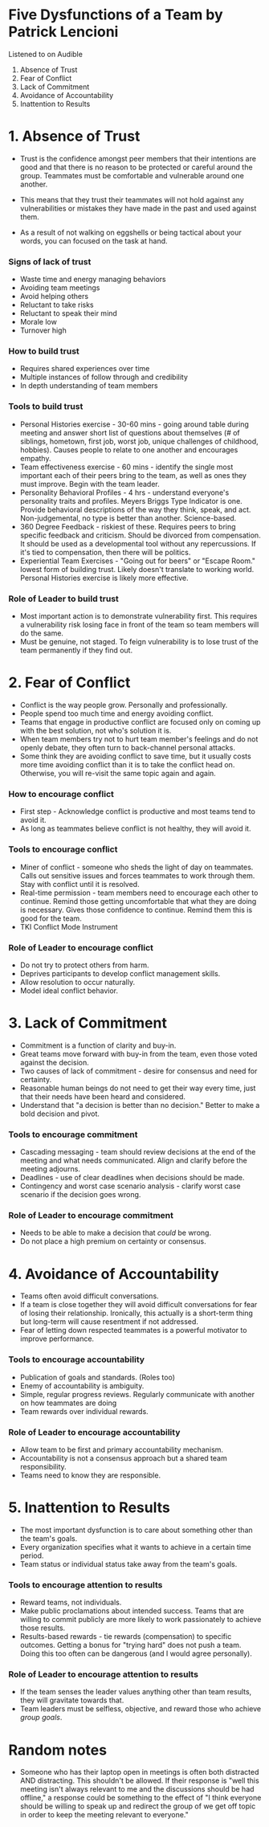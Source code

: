 # Five Dysfunctions of a Team by Patrick Lencioni

Listened to on Audible

1. Absence of Trust
2. Fear of Conflict
3. Lack of Commitment
4. Avoidance of Accountability
5. Inattention to Results

# 1. Absence of Trust

- Trust is the confidence amongst peer members that their intentions are good and that there is no reason to be protected or careful around the group. Teammates must be comfortable and vulnerable around one another.

- This means that they trust their teammates will not hold against any vulnerabilities or mistakes they have made in the past and used against them.

- As a result of not walking on eggshells or being tactical about your words, you can focused on the task at hand.

### Signs of lack of trust

- Waste time and energy managing behaviors
- Avoiding team meetings
- Avoid helping others
- Reluctant to take risks
- Reluctant to speak their mind
- Morale low
- Turnover high

### How to build trust

- Requires shared experiences over time
- Multiple instances of follow through and credibility
- In depth understanding of team members

### Tools to build trust

- Personal Histories exercise - 30-60 mins - going around table during meeting and answer short list of questions about themselves (# of siblings, hometown, first job, worst job, unique challenges of childhood, hobbies). Causes people to relate to one another and encourages empathy.
- Team effectiveness exercise - 60 mins - identify the single most important each of their peers bring to the team, as well as ones they must improve. Begin with the team leader.
- Personality Behavioral Profiles - 4 hrs - understand everyone's personality traits and profiles. Meyers Briggs Type Indicator is one. Provide behavioral descriptions of the way they think, speak, and act. Non-judgemental, no type is better than another. Science-based.
- 360 Degree Feedback - riskiest of these. Requires peers to bring specific feedback and criticism. Should be divorced from compensation. It should be used as a developmental tool without any repercussions. If it's tied to compensation, then there will be politics.
- Experiential Team Exercises - "Going out for beers" or "Escape Room." lowest form of building trust. Likely doesn't translate to working world. Personal Histories exercise is likely more effective.

### Role of Leader to build trust

- Most important action is to demonstrate vulnerability first. This requires a vulnerability risk losing face in front of the team so team members will do the same.
- Must be genuine, not staged. To feign vulnerability is to lose trust of the team permanently if they find out.

# 2. Fear of Conflict

- Conflict is the way people grow. Personally and professionally.
- People spend too much time and energy avoiding conflict.
- Teams that engage in productive conflict are focused only on coming up with the best solution, not who's solution it is.
- When team members try not to hurt team member's feelings and do not openly debate, they often turn to back-channel personal attacks.
- Some think they are avoiding conflict to save time, but it usually costs more time avoiding conflict than it is to take the conflict head on. Otherwise, you will re-visit the same topic again and again.

### How to encourage conflict

- First step - Acknowledge conflict is productive and most teams tend to avoid it.
- As long as teammates believe conflict is not healthy, they will avoid it.

### Tools to encourage conflict

- Miner of conflict - someone who sheds the light of day on teammates. Calls out sensitive issues and forces teammates to work through them. Stay with conflict until it is resolved.
- Real-time permission - team members need to encourage each other to continue. Remind those getting uncomfortable that what they are doing is necessary. Gives those confidence to continue. Remind them this is good for the team.
- TKI Conflict Mode Instrument

### Role of Leader to encourage conflict

- Do not try to protect others from harm.
- Deprives participants to develop conflict management skills.
- Allow resolution to occur naturally.
- Model ideal conflict behavior.

# 3. Lack of Commitment

- Commitment is a function of clarity and buy-in.
- Great teams move forward with buy-in from the team, even those voted against the decision.
- Two causes of lack of commitment - desire for consensus and need for certainty.
- Reasonable human beings do not need to get their way every time, just that their needs have been heard and considered.
- Understand that "a decision is better than no decision." Better to make a bold decision and pivot.

### Tools to encourage commitment

- Cascading messaging - team should review decisions at the end of the meeting and what needs communicated. Align and clarify before the meeting adjourns.
- Deadlines - use of clear deadlines when decisions should be made.
- Contingency and worst case scenario analysis - clarify worst case scenario if the decision goes wrong.

### Role of Leader to encourage commitment

- Needs to be able to make a decision that _could_ be wrong.
- Do not place a high premium on certainty or consensus.

# 4. Avoidance of Accountability

- Teams often avoid difficult conversations.
- If a team is close together they will avoid difficult conversations for fear of losing their relationship. Ironically, this actually is a short-term thing but long-term will cause resentment if not addressed.
- Fear of letting down respected teammates is a powerful motivator to improve performance.

### Tools to encourage accountability

- Publication of goals and standards. (Roles too)
- Enemy of accountability is ambiguity.
- Simple, regular progress reviews. Regularly communicate with another on how teammates are doing
- Team rewards over individual rewards.

### Role of Leader to encourage accountability

- Allow team to be first and primary accountability mechanism.
- Accountability is not a consensus approach but a shared team responsibility.
- Teams need to know they are responsible.

# 5. Inattention to Results

- The most important dysfunction is to care about something other than the team's goals.
- Every organization specifies what it wants to achieve in a certain time period.
- Team status or individual status take away from the team's goals.

### Tools to encourage attention to results

- Reward teams, not individuals.
- Make public proclamations about intended success. Teams that are willing to commit publicly are more likely to work passionately to achieve those results.
- Results-based rewards - tie rewards (compensation) to specific outcomes. Getting a bonus for "trying hard" does not push a team. Doing this too often can be dangerous (and I would agree personally).

### Role of Leader to encourage attention to results

- If the team senses the leader values anything other than team results, they will gravitate towards that.
- Team leaders must be selfless, objective, and reward those who achieve _group goals_.

# Random notes

- Someone who has their laptop open in meetings is often both distracted AND distracting. This shouldn't be allowed. If their response is "well this meeting isn't always relevant to me and the discussions should be had offline," a response could be something to the effect of "I think everyone should be willing to speak up and redirect the group of we get off topic in order to keep the meeting relevant to everyone."
